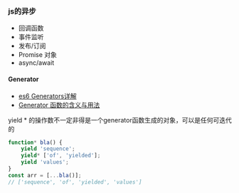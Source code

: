 ### js的异步

- 回调函数
- 事件监听
- 发布/订阅
- Promise 对象
- async/await


#### Generator

- [es6 Generators详解](https://juejin.im/entry/5a45f4816fb9a044fa1a3023)
- [Generator 函数的含义与用法](http://www.ruanyifeng.com/blog/2015/04/generator.html)
    
yield * 的操作数不一定非得是一个generator函数生成的对象，可以是任何可迭代的
    
```javascript
function* bla() {
    yield 'sequence';
    yield* ['of', 'yielded'];
    yield 'values';
}
const arr = [...bla()];
// ['sequence', 'of', 'yielded', 'values']
```
